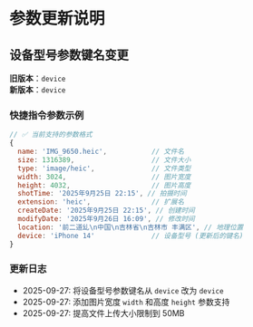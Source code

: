 # 参数更新说明

## 设备型号参数键名变更

**旧版本**：`device`  
**新版本**：`device`  

### 快捷指令参数示例

```javascript
// ✅ 当前支持的参数格式
{
  name: 'IMG_9650.heic',           // 文件名
  size: 1316389,                   // 文件大小
  type: 'image/heic',              // 文件类型
  width: 3024,                     // 图片宽度
  height: 4032,                    // 图片高度
  shotTime: '2025年9月25日 22:15', // 拍摄时间
  extension: 'heic',               // 扩展名
  createDate: '2025年9月25日 22:15', // 创建时间
  modifyDate: '2025年9月26日 16:09', // 修改时间
  location: '前二道乣\n中国\n吉林省\n吉林市 丰满区', // 地理位置
  device: 'iPhone 14'              // 设备型号 (更新后的键名)
}
```

### 更新日志

- 2025-09-27: 将设备型号参数键名从 `device` 改为 `device`
- 2025-09-27: 添加图片宽度 `width` 和高度 `height` 参数支持
- 2025-09-27: 提高文件上传大小限制到 50MB